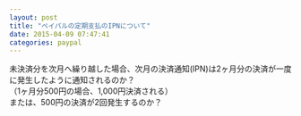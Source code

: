 ```yaml
---
layout: post
title: "ペイパルの定期支払のIPNについて"
date: 2015-04-09 07:47:41
categories: paypal
---
```

<p>未決済分を次月へ繰り越した場合、次月の決済通知(IPN)は2ヶ月分の決済が一度に発生したように通知されるのか？<br>
（1ヶ月分500円の場合、1,000円決済される）<br>
または、500円の決済が2回発生するのか？</p>

